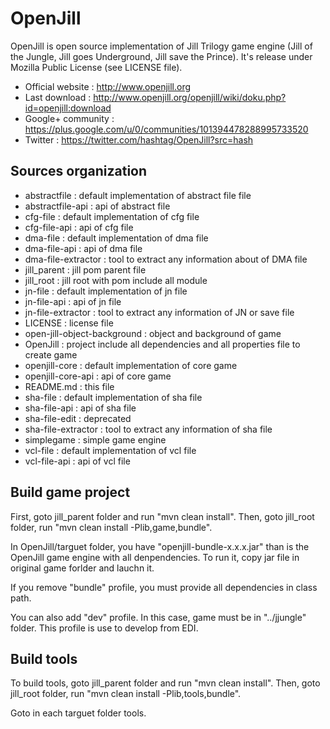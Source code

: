OpenJill
========

OpenJill is open source implementation of Jill Trilogy game engine (Jill of the Jungle, Jill goes Underground, Jill save the Prince).
It's release under Mozilla Public License (see LICENSE file).

* Official website : http://www.openjill.org
* Last download : http://www.openjill.org/openjill/wiki/doku.php?id=openjill:download
* Google+ community : https://plus.google.com/u/0/communities/101394478288995733520
* Twitter : https://twitter.com/hashtag/OpenJill?src=hash

Sources organization
--------------------
* abstractfile                : default implementation of abstract file file
* abstractfile-api            : api of abstract file
* cfg-file                    : default implementation of cfg file
* cfg-file-api                : api of cfg file
* dma-file                    : default implementation of dma file
* dma-file-api                : api of dma file
* dma-file-extractor          : tool to extract any information about of DMA file
* jill_parent                 : jill pom parent file
* jill_root                   : jill root with pom include all module
* jn-file                     : default implementation of jn file
* jn-file-api                 : api of jn file
* jn-file-extractor           : tool to extract any information of JN or save file
* LICENSE                     : license file
* open-jill-object-background : object and background of game
* OpenJill                    : project include all dependencies and all properties file to create game
* openjill-core               : default implementation of core game
* openjill-core-api           : api of core game
* README.md                   : this file
* sha-file                    : default implementation of sha file
* sha-file-api                : api of sha file
* sha-file-edit               : deprecated
* sha-file-extractor          : tool to extract any information of sha file
* simplegame                  : simple game engine
* vcl-file                    : default implementation of vcl file
* vcl-file-api                : api of vcl file

Build game project
------------------

First, goto jill_parent folder and run "mvn clean install".
Then, goto jill_root folder, run "mvn clean install -Plib,game,bundle".

In OpenJill/targuet folder, you have "openjill-bundle-x.x.x.jar" than is the OpenJill game engine with all denpendencies.
To run it, copy jar file in original game forlder and lauchn it.

If you remove "bundle" profile, you must provide all dependencies in class path.

You can also add "dev" profile. In this case, game must be in "../jjungle" folder. This profile is use to develop from EDI.

Build tools
-----------

To build tools, goto jill_parent folder and run "mvn clean install".
Then, goto jill_root folder, run "mvn clean install -Plib,tools,bundle".

Goto in each targuet folder tools.
